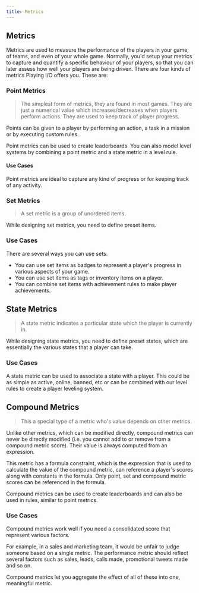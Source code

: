 ```yaml
---
title: Metrics
---
```


## Metrics

Metrics are used to measure the performance of the players in your game, of teams, and even of your whole game. Normally, you'd setup your metrics to capture and quantify a specific behaviour of your players, so that you can later assess how well your players are being driven. There are four kinds of metrics Playing I/O offers you. These are:



### Point Metrics

> The simplest form of metrics, they are found in most games. They are just a numerical value which increases/decreases when players perform actions. They are used to keep track of player progress.

Points can be given to a player by performing an action, a task in a mission or by executing custom rules.

Point metrics can be used to create leaderboards. You can also model level systems by combining a point metric and a state metric in a level rule.

#### Use Cases

Point metrics are ideal to capture any kind of progress or for keeping track of any activity.



### Set Metrics

> A set metric is a group of unordered items.

While designing set metrics, you need to define preset items.

### Use Cases

There are several ways you can use sets.

* You can use set items as badges to represent a player's progress in various aspects of your game.
* You can use set items as tags or inventory items on a player.
* You can combine set items with achievement rules to make player achievements.



## State Metrics

> A state metric indicates a particular state which the player is currently in.

While designing state metrics, you need to define preset states, which are essentially the various states that a player can take.

### Use Cases

A state metric can be used to associate a state with a player. This could be as simple as active, online, banned, etc or can be combined with our level rules to create a player leveling system.



## Compound Metrics

> This a special type of a metric who's value depends on other metrics.

Unlike other metrics, which can be modified directly, compound metrics can never be directly modified (i.e. you cannot add to or remove from a compound metric score). Their value is always computed from an expression.

This metric has a formula constraint, which is the expression that is used to calculate the value of the compound metric, can reference a player's scores along with constants in the formula. Only point, set and compound metric scores can be referenced in the formula.

Compound metrics can be used to create leaderboards and can also be used in rules, similar to point metrics.

### Use Cases
Compound metrics work well if you need a consolidated score that represent various factors.

For example, in a sales and marketing team, it would be unfair to judge someone based on a single metric. The performance metric should reflect several factors such as sales, leads, calls made, promotional tweets made and so on.

Compound metrics let you aggregate the effect of all of these into one, meaningful metric.